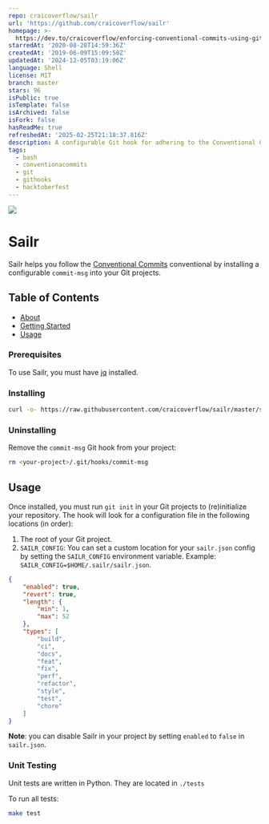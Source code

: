 ```yaml
---
repo: craicoverflow/sailr
url: 'https://github.com/craicoverflow/sailr'
homepage: >-
  https://dev.to/craicoverflow/enforcing-conventional-commits-using-git-hooks-1o5p
starredAt: '2020-08-28T14:59:36Z'
createdAt: '2019-06-09T15:09:58Z'
updatedAt: '2024-12-05T03:19:06Z'
language: Shell
license: MIT
branch: master
stars: 96
isPublic: true
isTemplate: false
isArchived: false
isFork: false
hasReadMe: true
refreshedAt: '2025-02-25T21:18:37.816Z'
description: A configurable Git hook for adhering to the Conventional Commit specification
tags:
  - bash
  - conventionacommits
  - git
  - githooks
  - hacktoberfest
---
```


![](https://www.codetriage.com/craicoverflow/sailr/badges/users.svg)

# Sailr

Sailr helps you follow the [Conventional Commits](https://www.conventionalcommits.org) conventional by installing a configurable `commit-msg` into your Git projects.

## Table of Contents
+ [About](#about)
+ [Getting Started](#getting_started)
+ [Usage](#usage)

### Prerequisites

To use Sailr, you must have [jq](https://stedolan.github.io/jq/download/) installed.

### Installing

```sh
curl -o- https://raw.githubusercontent.com/craicoverflow/sailr/master/scripts/install.sh | bash
```

### Uninstalling

Remove the `commit-msg` Git hook from your project:

```sh
rm <your-project>/.git/hooks/commit-msg
```

## Usage <a name = "usage"></a>

Once installed, you must run `git init` in your Git projects to (re)initialize your repository. The hook will look for a configuration file in the following locations (in order):

1. The root of your Git project.
2. `SAILR_CONFIG`: You can set a custom location for your `sailr.json` config by setting the `SAILR_CONFIG` environment variable. Example: `SAILR_CONFIG=$HOME/.sailr/sailr.json`.

```json
{
    "enabled": true,
    "revert": true,
    "length": {
        "min": 1,
        "max": 52
    },
    "types": [
        "build",
        "ci",
        "docs",
        "feat",
        "fix",
        "perf",
        "refactor",
        "style",
        "test",
        "chore"
    ]
}
```

**Note**: you can disable Sailr in your project by setting `enabled` to `false` in `sailr.json`.

### Unit Testing

Unit tests are written in Python. They are located in `./tests`

To run all tests:

```sh
make test
```
